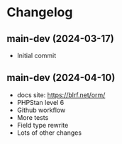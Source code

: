 # Changelog

## main-dev (2024-03-17)

- Initial commit

## main-dev (2024-04-10)

- docs site: https://blrf.net/orm/
- PHPStan level 6
- Github workflow
- More tests
- Field type rewrite
- Lots of other changes

